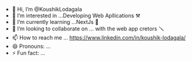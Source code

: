 - 👋 Hi, I’m @KoushikLodagala
- 👀 I’m interested in ...Developing Web Apllications ⚒
- 🌱 I’m currently learning ...NextJs 🚀
- 💞️ I’m looking to collaborate on ... with the web app cretors 🪛
- 📫 How to reach me ... https://www.linkedin.com/in/koushik-lodagala/
- 😄 Pronouns: ...
- ⚡ Fun fact: ...

<!---
KoushikLodagala/KoushikLodagala is a ✨ special ✨ repository because its `README.md` (this file) appears on your GitHub profile.
You can click the Preview link to take a look at your changes.
--->
